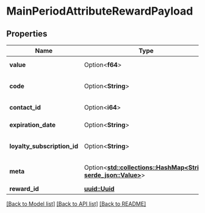 # MainPeriodAttributeRewardPayload

## Properties

Name | Type | Description | Notes
------------ | ------------- | ------------- | -------------
**value** | Option<**f64**> | Value of the selected reward config | [optional]
**code** | Option<**String**> | Code generated to attribute reward to a contact | [optional]
**contact_id** | Option<**i64**> | Contact to attribute the reward | [optional]
**expiration_date** | Option<**String**> | Reward expiration date | [optional]
**loyalty_subscription_id** | Option<**String**> | One of contactId or loyaltySubscriptionId is required | [optional]
**meta** | Option<[**std::collections::HashMap<String, serde_json::Value>**](serde_json::Value.md)> | Offer meta information (key/value object) | [optional]
**reward_id** | [**uuid::Uuid**](uuid::Uuid.md) | Reward id | 

[[Back to Model list]](../README.md#documentation-for-models) [[Back to API list]](../README.md#documentation-for-api-endpoints) [[Back to README]](../README.md)


